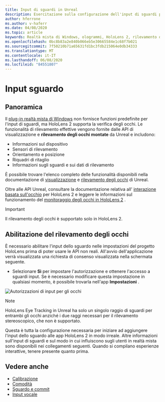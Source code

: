 ```yaml
---
title: Input di sguardi in Unreal
description: Esercitazione sulla configurazione dell'input di sguardi per HoloLens e Unreal Engine
author: hferrone
ms.author: v-haferr
ms.date: 04/08/2020
ms.topic: article
keywords: Realtà mista di Windows, ologrammi, HoloLens 2, rilevamento degli occhi, input dello sguardo, visualizzazione montata a capo, Unreal Engine
ms.openlocfilehash: 0bc8b83a2e840b066eb5e30665584e1c68f7b021
ms.sourcegitcommit: 7f50210b71a65631fd1bc3fdb215064e0db34333
ms.translationtype: MT
ms.contentlocale: it-IT
ms.lasthandoff: 06/08/2020
ms.locfileid: "84551807"
---
```

# <a name="gaze-input"></a>Input sguardo

## <a name="overview"></a>Panoramica

Il [plug-in realtà mista di Windows](https://docs.unrealengine.com/Platforms/VR/WMR/index.html) non fornisce funzioni predefinite per l'input di sguardi, ma HoloLens 2 supporta la verifica degli occhi. Le funzionalità di rilevamento effettive vengono fornite dalle API di visualizzazione e **rilevamento degli occhi** **montate** da Unreal e includono:

- Informazioni sul dispositivo
- Sensori di rilevamento
- Orientamento e posizione
- Riquadri di ritaglio
- Informazioni sugli sguardi e sui dati di rilevamento

È possibile trovare l'elenco completo delle funzionalità disponibili nella documentazione di [visualizzazione](https://docs.unrealengine.com/BlueprintAPI/Input/HeadMountedDisplay/index.html) e [rilevamento degli occhi](https://docs.unrealengine.com/BlueprintAPI/EyeTracking/index.html) di Unreal.

Oltre alle API Unreal, consultare la documentazione relativa all' [interazione basata sull'occhio](eye-gaze-interaction.md) per HoloLens 2 e leggere le informazioni sul funzionamento del [monitoraggio degli occhi in HoloLens 2](https://docs.microsoft.com/windows/mixed-reality/eye-tracking) .

> [!IMPORTANT]
> Il rilevamento degli occhi è supportato solo in HoloLens 2.

## <a name="enabling-eye-tracking"></a>Abilitazione del rilevamento degli occhi
È necessario abilitare l'input dello sguardo nelle impostazioni del progetto HoloLens prima di poter usare le API non reali. All'avvio dell'applicazione verrà visualizzata una richiesta di consenso visualizzata nella schermata seguente.

- Selezionare **Sì** per impostare l'autorizzazione e ottenere l'accesso a sguardi input. Se è necessario modificare questa impostazione in qualsiasi momento, è possibile trovarla nell'app **Impostazioni** .

![Autorizzazioni di input per gli occhi](images/unreal/eye-input-permissions.png)

> [!NOTE] 
> HoloLens Eye Tracking in Unreal ha solo un singolo raggio di sguardi per entrambi gli occhi anziché i due raggi necessari per il rilevamento stereoscopico, che non è supportato.

Questa è tutta la configurazione necessaria per iniziare ad aggiungere l'input dello sguardo alle app HoloLens 2 in modo irreale. Altre informazioni sull'input di sguardi e sul modo in cui influiscono sugli utenti in realtà mista sono disponibili nei collegamenti seguenti. Quando si compilano esperienze interattive, tenere presente quanto prima.

## <a name="see-also"></a>Vedere anche
* [Calibrazione](calibration.md)
* [Comodità](comfort.md)
* [Sguardo e commit](gaze-and-commit.md)
* [Input vocale](voice-design.md)

